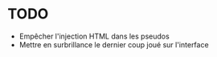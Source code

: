 # TODO

- Empêcher l'injection HTML dans les pseudos
- Mettre en surbrillance le dernier coup joué sur l'interface
